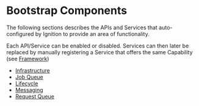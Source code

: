 # Bootstrap Components

The following sections describes the APIs and Services that auto-configured by Ignition to provide an area of functionality.

Each API/Service can be enabled or disabled. Services can then later be replaced by manually registering a Service that offers the same Capability (see [Framework](../service-and-capabilities.md))

* [Infrastructure](./infrastructure.md)
* [Job Queue](./job_queue.md)
* [Lifecycle](./lifecycle.md)
* [Messaging](./messaging.md)
* [Request Queue](./request_queue.md)